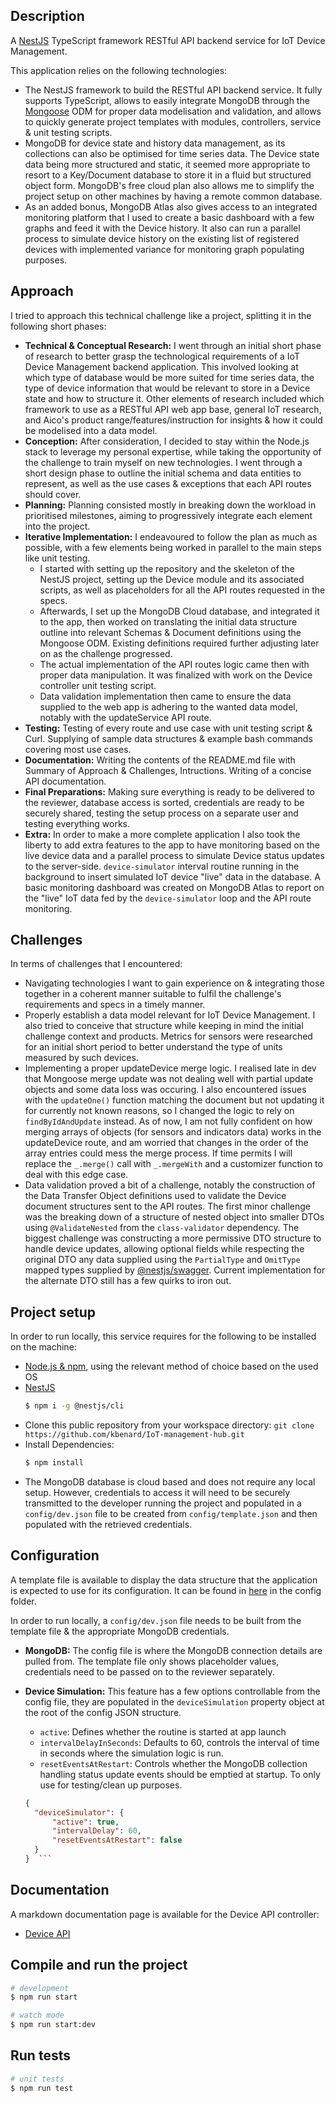 ## Description

A [NestJS](https://github.com/nestjs/nest) TypeScript framework RESTful API backend service for IoT Device Management.

This application relies on the following technologies:
- The NestJS framework to build the RESTful API backend service. It fully supports TypeScript, allows to easily integrate MongoDB through the [Mongoose](https://mongoosejs.com/) ODM for proper data modelisation and validation, and allows to quickly generate project templates with modules, controllers, service & unit testing scripts.
- MongoDB for device state and history data management, as its collections can also be optimised for time series data. The Device state data being more structured and static, it seemed more appropriate to resort to a Key/Document database to store it in a fluid but structured object form. MongoDB's free cloud plan also allows me to simplify the project setup on other machines by having a remote common database. 
- As an added bonus, MongoDB Atlas also gives access to an integrated monitoring platform that I used to create a basic dashboard with a few graphs and feed it with the Device history. It also can run a parallel process to simulate device history on the existing list of registered devices with implemented variance for monitoring graph populating purposes.

## Approach

I tried to approach this technical challenge like a project, splitting it in the following short phases:
- **Technical & Conceptual Research:** I went through an initial short phase of research to better grasp the technological requirements of a IoT Device Management backend application. This involved looking at which type of database would be more suited for time series data, the type of device information that would be relevant to store in a Device state and how to structure it. Other elements of research included which framework to use as a RESTful API web app base, general IoT research, and Aico's product range/features/instruction for insights & how it could be modelised into a data model.
- **Conception:** After consideration, I decided to stay within the Node.js stack to leverage my personal expertise, while taking the opportunity of the challenge to train myself on new technologies. I went through a short design phase to outline the initial schema and data entities to represent, as well as the use cases & exceptions that each API routes should cover.
- **Planning:** Planning consisted mostly in breaking down the workload in prioritised milestones, aiming to progressively integrate each element into the project. 
- **Iterative Implementation:** I endeavoured to follow the plan as much as possible, with a few elements being worked in parallel to the main steps like unit testing. 
  - I started with setting up the repository and the skeleton of the NestJS project, setting up the Device module and its associated scripts, as well as placeholders for all the API routes requested in the specs.
  - Afterwards, I set up the MongoDB Cloud database, and integrated it to the app, then worked on translating the initial data structure outline into relevant Schemas & Document definitions using the Mongoose ODM. Existing definitions required further adjusting later on as the challenge progressed.
  - The actual implementation of the API routes logic came then with proper data manipulation. It was finalized with work on the Device controller unit testing script.
  - Data validation implementation then came to ensure the data supplied to the web app is adhering to the wanted data model, notably with the updateService API route.
- **Testing:** Testing of every route and use case with unit testing script & Curl. Supplying of sample data structures & example bash commands covering most use cases.
- **Documentation:** Writing the contents of the README.md file with Summary of Approach & Challenges, Intructions. Writing of a concise API documentation.
- **Final Preparations:** Making sure everything is ready to be delivered to the reviewer, database access is sorted, credentials are ready to be securely shared, testing the setup process on a separate user and testing everything works.
- **Extra:** In order to make a more complete application I also took the liberty to add extra features to the app to have monitoring based on the live device data and a parallel process to simulate Device status updates to the server-side. `device-simulator` interval routine running in the background to insert simulated IoT device "live" data in the database. A basic monitoring dashboard was created on MongoDB Atlas to report on the "live" IoT data fed by the `device-simulator` loop and the API route monitoring.

## Challenges

In terms of challenges that I encountered:
- Navigating technologies I want to gain experience on & integrating those together in a coherent manner suitable to fulfil the challenge's requirements and specs in a timely manner.
- Properly establish a data model relevant for IoT Device Management. I also tried to conceive that structure while keeping in mind the initial challenge context and products. Metrics for sensors were researched for an initial short period to better understand the type of units measured by such devices.
- Implementing a proper updateDevice merge logic. I realised late in dev that Mongoose merge update was not dealing well with partial update objects and some data loss was occuring. I also encountered issues with the `updateOne()` function matching the document but not updating it for currently not known reasons, so I changed the logic to rely on `findByIdAndUpdate` instead. As of now, I am not fully confident on how merging arrays of objects (for sensors and indicators data) works in the updateDevice route, and am worried that changes in the order of the array entries could mess the merge process. If time permits I will replace the `_.merge()` call with `_.mergeWith` and a customizer function to deal with this edge case.
- Data validation proved a bit of a challenge, notably the construction of the Data Transfer Object definitions used to validate the Device document structures sent to the API routes. The first minor challenge was the breaking down of a structure of nested object into smaller DTOs using `@ValidateNested` from the `class-validator` dependency. The biggest challenge was constructing a more permissive DTO structure to handle device updates, allowing optional fields while respecting the original DTO any data supplied using the `PartialType` and `OmitType` mapped types supplied by [@nestjs/swagger](https://docs.nestjs.com/openapi/mapped-types). Current implementation for the alternate DTO still has a few quirks to iron out.

## Project setup

In order to run locally, this service requires for the following to be installed on the machine:
  - [Node.js & npm](https://docs.npmjs.com/downloading-and-installing-node-js-and-npm), using the relevant method of choice based on the used OS
  - [NestJS](https://docs.nestjs.com/first-steps) 
      ```bash
      $ npm i -g @nestjs/cli
      ```
  - Clone this public repository from your workspace directory: `git clone https://github.com/kbenard/IoT-management-hub.git`
  - Install Dependencies: 
    ```bash
    $ npm install
    ```
  - The MongoDB database is cloud based and does not require any local setup. However, credentials to access it will need to be securely transmitted to the developer running the project and populated in a `config/dev.json` file to be created from `config/template.json` and then populated with the retrieved credentials.


## Configuration

A template file is available to display the data structure that the application is expected to use for its configuration. It can be found in [here](config/template.json) in the config folder.

In order to run locally, a `config/dev.json` file needs to be built from the template file & the appropriate MongoDB credentials.

- **MongoDB:** The config file is where the MongoDB connection details are pulled from. The template file only shows placeholder values, credentials need to be passed on to the reviewer separately.

- **Device Simulation:** This feature has a few options controllable from the config file, they are populated in the `deviceSimulation` property object at the root of the config JSON structure.

  - `active`: Defines whether the routine is started at app launch
  - `intervalDelayInSeconds`: Defaults to 60, controls the interval of time in seconds where the simulation logic is run.
  - `resetEventsAtRestart`: Controls whether the MongoDB collection handling status update events should be emptied at startup. To only use for testing/clean up purposes.
  ```json
  {
    "deviceSimulator": {
        "active": true,
        "intervalDelay": 60,
        "resetEventsAtRestart": false
    }
  }  ```

## Documentation

A markdown documentation page is available for the Device API controller:
- [Device API](documentation/Device/index.md)

## Compile and run the project

```bash
# development
$ npm run start

# watch mode
$ npm run start:dev
```

## Run tests

```bash
# unit tests
$ npm run test
